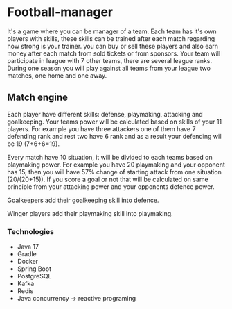 # Football-manager

It's a game where you can be manager of a team. Each team has it's own players with skills, 
these skills can be trained after each match regarding how strong is your trainer. 
you can buy or sell these players and also earn money after each match 
from sold tickets or from sponsors.
Your team will participate in league with 7 other teams, there are several league ranks.
During one season you will play against all teams from your league two matches, one home
and one away.

## Match engine

Each player have different skills: defense, playmaking, attacking and goalkeeping.
Your teams power will be calculated based on skills of your 11 players.
For example you have three attackers one of them have 7 defending rank and rest
two have 6 rank and as a result your defending will be 19 (7+6+6=19).

Every match have 10 situation, it will be divided to each teams based
on playmaking power. For example you have 20 playmaking and your opponent has 15,
then you will have 57% change of starting attack from one situation (20/(20+15)).
If you score a goal or not that will be calculated on same principle from your attacking
power and your opponents defence power.

Goalkeepers add their goalkeeping skill into defence. 

Winger players add their playmaking skill into playmaking.

### Technologies
- Java 17
- Gradle
- Docker
- Spring Boot
- PostgreSQL
- Kafka
- Redis
- Java concurrency -> reactive programing
